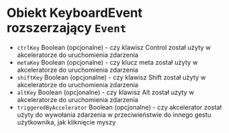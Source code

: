 # Obiekt KeyboardEvent rozszerzający `Event`

* `ctrlKey` Boolean (opcjonalne) - czy klawisz Control został użyty w akceleratorze do uruchomienia zdarzenia
* `metaKey` Boolean (opcjonalne) - czy klucz meta został użyty w akceleratorze do uruchomienia zdarzenia
* `shiftKey` Boolean (opcjonalne) - czy klawisz Shift został użyty w akceleratorze do uruchomienia zdarzenia
* `altKey` Boolean (opcjonalne) - czy klawisz Alt został użyty w akceleratorze do uruchomienia zdarzenia
* `triggeredByAccelerator` Boolean (opcjonalne) - czy akcelerator został użyty do wywołania zdarzenia w przeciwieństwie do innego gestu użytkownika, jak kliknięcie myszy
